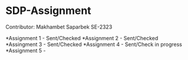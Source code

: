# SDP-Assignment
Contributor: Makhambet Saparbek SE-2323

*Assignment 1 - Sent/Checked 
*Assignment 2 - Sent/Checked 
*Assingment 3 - Sent/Checked 
*Assignment 4 - Sent/Check in progress 
*Assignment 5 - 

